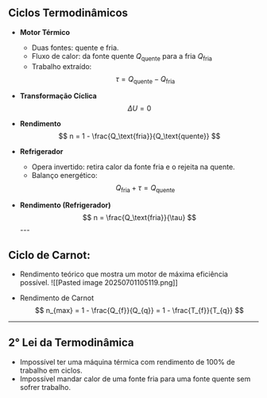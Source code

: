 ## Ciclos Termodinâmicos

- **Motor Térmico**  
  - Duas fontes: quente e fria.  
  - Fluxo de calor: da fonte quente $Q_\text{quente}$ para a fria $Q_\text{fria}$  
  - Trabalho extraído:  
    $$
    \tau = Q_\text{quente} - Q_\text{fria}
    $$

- **Transformação Cíclica**  
  $$
  \Delta U = 0
  $$

- **Rendimento**  
  $$
  n = 1 - \frac{Q_\text{fria}}{Q_\text{quente}}
  $$

- **Refrigerador**  
  - Opera invertido: retira calor da fonte fria e o rejeita na quente.  
  - Balanço energético:  
    $$
    Q_\text{fria} + \tau = Q_\text{quente}
    $$

- **Rendimento (Refrigerador)**  
  $$
  n = \frac{Q_\text{fria}}{\tau}
  $$---

## Ciclo de Carnot:

- Rendimento teórico que mostra um motor de máxima eficiência possível. 
![[Pasted image 20250701105119.png]]


- Rendimento de Carnot
$$
n_{max} = 1 - \frac{Q_{f}}{Q_{q}} = 1 - \frac{T_{f}}{T_{q}}
$$

---

## 2° Lei da Termodinâmica

- Impossível ter uma máquina térmica com rendimento de 100% de trabalho em ciclos. 
- Impossível mandar calor de uma fonte fria para uma fonte quente sem sofrer trabalho. 